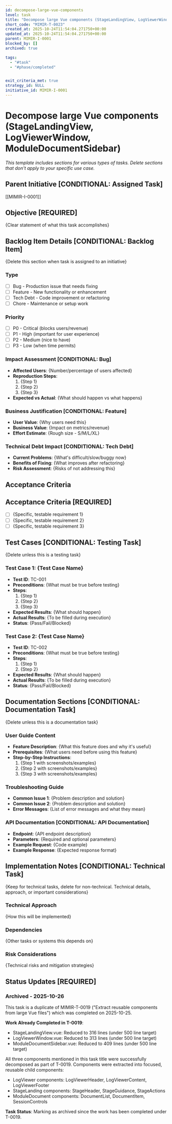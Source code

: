 ```yaml
---
id: decompose-large-vue-components
level: task
title: "Decompose large Vue components (StageLandingView, LogViewerWindow, ModuleDocumentSidebar)"
short_code: "MIMIR-T-0023"
created_at: 2025-10-24T11:54:04.271750+00:00
updated_at: 2025-10-24T11:54:04.271750+00:00
parent: MIMIR-I-0001
blocked_by: []
archived: true

tags:
  - "#task"
  - "#phase/completed"


exit_criteria_met: true
strategy_id: NULL
initiative_id: MIMIR-I-0001
---
```


# Decompose large Vue components (StageLandingView, LogViewerWindow, ModuleDocumentSidebar)

*This template includes sections for various types of tasks. Delete sections that don't apply to your specific use case.*

## Parent Initiative **[CONDITIONAL: Assigned Task]**

[[MIMIR-I-0001]]

## Objective **[REQUIRED]**

{Clear statement of what this task accomplishes}

## Backlog Item Details **[CONDITIONAL: Backlog Item]**

{Delete this section when task is assigned to an initiative}

### Type
- [ ] Bug - Production issue that needs fixing
- [ ] Feature - New functionality or enhancement  
- [ ] Tech Debt - Code improvement or refactoring
- [ ] Chore - Maintenance or setup work

### Priority
- [ ] P0 - Critical (blocks users/revenue)
- [ ] P1 - High (important for user experience)
- [ ] P2 - Medium (nice to have)
- [ ] P3 - Low (when time permits)

### Impact Assessment **[CONDITIONAL: Bug]**
- **Affected Users**: {Number/percentage of users affected}
- **Reproduction Steps**: 
  1. {Step 1}
  2. {Step 2}
  3. {Step 3}
- **Expected vs Actual**: {What should happen vs what happens}

### Business Justification **[CONDITIONAL: Feature]**
- **User Value**: {Why users need this}
- **Business Value**: {Impact on metrics/revenue}
- **Effort Estimate**: {Rough size - S/M/L/XL}

### Technical Debt Impact **[CONDITIONAL: Tech Debt]**
- **Current Problems**: {What's difficult/slow/buggy now}
- **Benefits of Fixing**: {What improves after refactoring}
- **Risk Assessment**: {Risks of not addressing this}

## Acceptance Criteria

## Acceptance Criteria **[REQUIRED]**

- [ ] {Specific, testable requirement 1}
- [ ] {Specific, testable requirement 2}
- [ ] {Specific, testable requirement 3}

## Test Cases **[CONDITIONAL: Testing Task]**

{Delete unless this is a testing task}

### Test Case 1: {Test Case Name}
- **Test ID**: TC-001
- **Preconditions**: {What must be true before testing}
- **Steps**: 
  1. {Step 1}
  2. {Step 2}
  3. {Step 3}
- **Expected Results**: {What should happen}
- **Actual Results**: {To be filled during execution}
- **Status**: {Pass/Fail/Blocked}

### Test Case 2: {Test Case Name}
- **Test ID**: TC-002
- **Preconditions**: {What must be true before testing}
- **Steps**: 
  1. {Step 1}
  2. {Step 2}
- **Expected Results**: {What should happen}
- **Actual Results**: {To be filled during execution}
- **Status**: {Pass/Fail/Blocked}

## Documentation Sections **[CONDITIONAL: Documentation Task]**

{Delete unless this is a documentation task}

### User Guide Content
- **Feature Description**: {What this feature does and why it's useful}
- **Prerequisites**: {What users need before using this feature}
- **Step-by-Step Instructions**:
  1. {Step 1 with screenshots/examples}
  2. {Step 2 with screenshots/examples}
  3. {Step 3 with screenshots/examples}

### Troubleshooting Guide
- **Common Issue 1**: {Problem description and solution}
- **Common Issue 2**: {Problem description and solution}
- **Error Messages**: {List of error messages and what they mean}

### API Documentation **[CONDITIONAL: API Documentation]**
- **Endpoint**: {API endpoint description}
- **Parameters**: {Required and optional parameters}
- **Example Request**: {Code example}
- **Example Response**: {Expected response format}

## Implementation Notes **[CONDITIONAL: Technical Task]**

{Keep for technical tasks, delete for non-technical. Technical details, approach, or important considerations}

### Technical Approach
{How this will be implemented}

### Dependencies
{Other tasks or systems this depends on}

### Risk Considerations
{Technical risks and mitigation strategies}

## Status Updates **[REQUIRED]**

### Archived - 2025-10-26

This task is a duplicate of MIMIR-T-0019 ("Extract reusable components from large Vue files") which was completed on 2025-10-25.

**Work Already Completed in T-0019**:
- StageLandingView.vue: Reduced to 316 lines (under 500 line target)
- LogViewerWindow.vue: Reduced to 313 lines (under 500 line target)
- ModuleDocumentSidebar.vue: Reduced to 409 lines (under 500 line target)

All three components mentioned in this task title were successfully decomposed as part of T-0019. Components were extracted into focused, reusable child components:
- LogViewer components: LogViewerHeader, LogViewerContent, LogViewerFooter
- StageLanding components: StageHeader, StageGuidance, StageActions
- ModuleDocument components: DocumentList, DocumentItem, SessionControls

**Task Status**: Marking as archived since the work has been completed under T-0019.